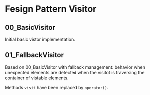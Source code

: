 # Fesign Pattern Visitor

## 00_BasicVisitor

Initial basic vistor implementation.

## 01_FallbackVisitor

Based on 00_BasicVisitor with fallback management: behavior when unexpected elements are
detected when the visitot is traversing the container of vistable elements.

Methods `visit` have been replaced by `operator()`.
